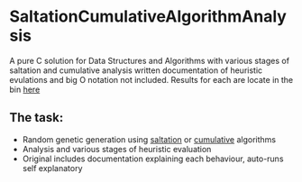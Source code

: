 # SaltationCumulativeAlgorithmAnalysis

<p>A pure C solution for Data Structures and Algorithms with various stages of saltation and cumulative analysis written documentation of heuristic evulations and big O notation not included. Results for each are locate in the bin <a href="https://github.com/fabianfranklinhuffstead/saltationCumulativeAlgorithmAnalysis/tree/master/bin">here</a></p>

<h2>The task: </h2>
<ul>
  <li>Random genetic generation using <a href="https://en.oxforddictionaries.com/definition/cumulative">saltation</a> or <a href="https://en.oxforddictionaries.com/definition/cumulative">cumulative</a> algorithms</li>
  <li>Analysis and various stages of heuristic evaluation</li>
  <li>Original includes documentation explaining each behaviour, auto-runs self explanatory</li>
</ul>
